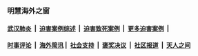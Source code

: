 
### 明慧海外之窗

####  [武汉肺炎](indexes/365.md?t=03120700) &nbsp;|&nbsp;  [迫害案例综述](indexes/328.md?t=03120700) &nbsp;|&nbsp; [迫害致死案例](indexes/277.md?t=03120700)  &nbsp;|&nbsp; [更多迫害案例](indexes/81.md?t=03120700)  &nbsp;|&nbsp; 
####  [时事评论](indexes/19.md?t=03120700) &nbsp;|&nbsp; [海外简讯](indexes/245.md?t=03120700)&nbsp;|&nbsp;  [社会支持](indexes/140.md?t=03120700) &nbsp;|&nbsp; [褒奖决议](indexes/282.md?t=03120700) &nbsp;|&nbsp; [社区报道](indexes/91.md?t=03120700)  &nbsp;|&nbsp; [天人之间](indexes/78.md?t=03120700) 

